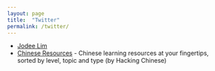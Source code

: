 ```yaml
---
layout: page
title:  "Twitter"
permalink: /twitter/
---
```

* [Jodee Lim](https://twitter.com/nihaohello)
* [Chinese Resources](https://twitter.com/ChineseLinks) - Chinese learning resources at your fingertips, sorted by level, topic and type (by Hacking Chinese)
